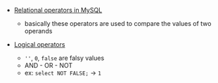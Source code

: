 - [Relational operators in MySQL](https://youtu.be/Hy3qbMAoEJk?si=e0X2bKBKt3wnPdFr&t=13977)
    - basically these operators are used to compare the values of two operands

- [Logical operators](https://youtu.be/Hy3qbMAoEJk?si=HnFd5vi0fZTMVk01&t=14287)
    - `''`, `0`, `false` are falsy values
    - AND - OR - NOT
    - ex: `select NOT FALSE;` -> `1` 